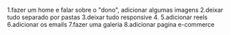 1.fazer um home e falar sobre o "dono", adicionar algumas imagens
2.deixar tudo separado por pastas
3.deixar tudo responsive
4.
5.adicionar reels
6.adicionar os emails
7.fazer uma galeria
8.adicionar pagina e-commerce